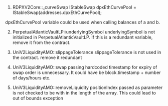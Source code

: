 1) RDPXV2Core::_curveSwap
  IStableSwap dpxEthCurvePool = IStableSwap(addresses.dpxEthCurvePool);

dpxEthCurvePool variable could be used when calling balances of a and b.  


2) PerpetualAtlanticVaultLP::underlyingSymbol
   underlyingSymbol is not initialized in PerpetualAtlanticVaultLP. 
   If this is a redundant variable, remove it from the contract.


3)  UniV2LiquidityAMO::slippageTolerance
   slippageTolerance is not used in the contract. remove it redundant

4) UniV3LiquidityAMO::swap
   passing hardcoded timestamp for expiry of swap order is unnecessary. It could have be block.timestamp + number of days/hours etc.

5) UniV3LiquidityAMO::removeLiquidity
   positionIndex passed as parameter is not checked to be with in the length of the array. This could 
   lead to out of bounds exception